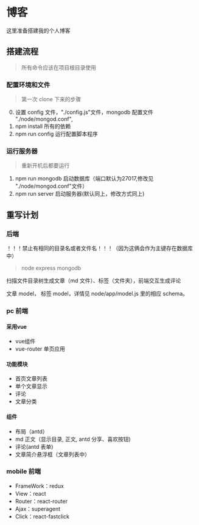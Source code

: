 # 博客
这里准备搭建我的个人博客

## 搭建流程
> 所有命令应该在项目根目录使用

### 配置环境和文件
> 第一次 clone 下来的步骤

0. 设置 config 文件，"./config.js"文件，mongodb 配置文件 "./node/mongod.conf",
1. npm install 所有的依赖
2. npm run config 运行配置脚本程序  

### 运行服务器
> 重新开机后都要运行

1. npm run mongodb 启动数据库（端口默认为27017,修改见 "./node/mongod.conf"文件）
2. npm run server 启动服务器(默认同上，修改方式同上)

## 重写计划
### 后端
！！！禁止有相同的目录名或者文件名！！！（因为这俩会作为主键存在数据库中）

> node express mongodb

扫描文件目录树生成文章（md 文件）、标签（文件夹），前端交互生成评论

文章 model， 标签 model，详情见 node/app/model.js 里的相应 schema。

### pc 前端

#### 采用vue
- vue组件
- vue-router 单页应用

#### 功能模块
- 首页文章列表
- 单个文章显示
- 评论
- 文章分类

#### 组件
- 布局（antd）
- md 正文（显示目录, 正文, antd 分享、喜欢按钮)
- 评论(antd 表单)
- 文章简介悬浮框（文章列表中）

### mobile 前端

- FrameWork：redux
- View：react
- Router：react-router
- Ajax：superagent
- Click：react-fastclick
